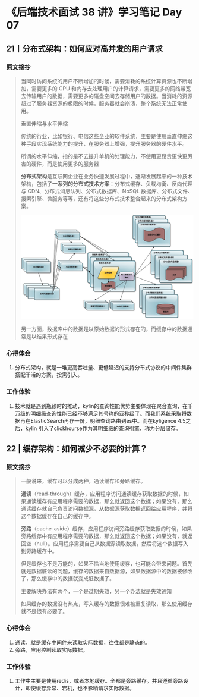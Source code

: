 # 《后端技术面试 38 讲》学习笔记 Day 07

## 21丨分布式架构：如何应对高并发的用户请求

### 原文摘抄

> 当同时访问系统的用户不断增加的时候，需要消耗的系统计算资源也不断增加，需要更多的 CPU 和内存去处理用户的计算请求，需要更多的网络带宽去传输用户的数据，需要更多的磁盘空间去存储用户的数据。当消耗的资源超过了服务器资源的极限的时候，服务器就会崩溃，整个系统无法正常使用。
>
> 垂直伸缩与水平伸缩
>
> 传统的行业，比如银行、电信这些企业的软件系统，主要是使用垂直伸缩这种手段实现系统能力的提升，在服务器上增强，提升服务器的硬件水平。
>
> 所谓的水平伸缩，指的是不去提升单机的处理能力，不使用更昂贵更快更厉害的硬件，而是使用更多的服务器
>
> **分布式架构**是互联网企业在业务快速发展过程中，逐渐发展起来的一种技术架构，包括了**一系列的分布式技术方案**：分布式缓存、负载均衡、反向代理与 CDN、分布式消息队列、分布式数据库、NoSQL 数据库、分布式文件、搜索引擎、微服务等等，还有将这些分布式技术整合起来的分布式架构方案。
>
> ![img](07/01.png)
>
> 另一方面，数据库中的数据是以原始数据的形式存在的，而缓存中的数据通常是以结果形式存在

### 心得体会

1. 分布式架构，就是一堆更高吞吐量、更低延迟的支持分布式协议的中间件集群搭配干活的方案，按需引入。

### 工作体验

1. 技术就是遇到瓶颈时的推动，kylin的查询性能优势主要体现在聚合查询，在千万级的明细级查询性能已经不够满足其号称的亚秒级了。而我们系统采取将数据再在ElasticSearch再存一份，明细查询路由到es中。而在kyligence 4.5之后，kylin 引入了clickhourse作为其明细级的查询引擎，称为分层储存。

## 22 | 缓存架构：如何减少不必要的计算？

### 原文摘抄

> 一般说来，缓存可以分成两种，通读缓存和旁路缓存。
>
> **通读**（read-through）缓存，应用程序访问通读缓存获取数据的时候，如果通读缓存有应用程序需要的数据，那么就返回这个数据；如果没有，那么通读缓存就自己负责访问数据源，从数据源获取数据返回给应用程序，并将这个数据缓存在自己的缓存中。
>
> **旁路**（cache-aside）缓存，应用程序访问旁路缓存获取数据的时候，如果旁路缓存中有应用程序需要的数据，那么就返回这个数据；如果没有，就返回空（null）。应用程序需要自己从数据源读取数据，然后将这个数据写入到旁路缓存中。
>
> 但是缓存也不是万能的，如果不恰当地使用缓存，也可能会带来问题。首先就是数据脏读的问题，缓存的数据来自数据源，如果数据源中的数据被修改了，那么缓存中的数据就变成脏数据了。
>
> 主要解决办法有两个，一个是过期失效，另一个办法就是失效通知
>
> 如果缓存的数据没有热点，写入缓存的数据很难被重复读取，那么使用缓存就不是很有必要了。

### 心得体会

1. 通读，就是缓存中间件来读取实际数据，往往都是静态的。
2. 旁路，应用控制读取实际数据。

### 工作体验

1. 工作中主要是使用redis，或者本地缓存。全都是旁路缓存。并且遵循旁路设计，即使缓存异常、宕机，也不影响请求实际数据。
